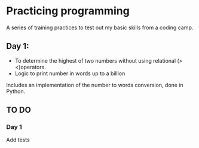 # Practicing programming
A series of training practices to test out my basic skills from a coding camp.

## Day 1:
* To determine the highest of two numbers without using relational (><)operators.
* Logic to print number in words up to a billion

Includes an implementation of the number to words conversion, done in Python.

## TO DO
### Day 1
Add tests
